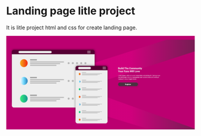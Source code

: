 # Landing page litle project

It is litle project html and css for create landing page.

![Alt text](readme_image.png?raw=true "page")
